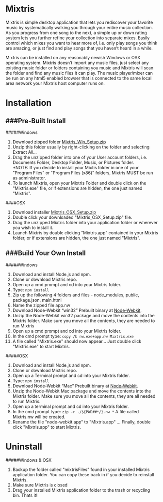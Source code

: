 Mixtris
=======

Mixtris is simple desktop application that lets you rediscover your favorite music by systematically walking you through your entire music collection.  As you progress from one song to the next, a simple up or down rating system lets you further refine your collection into separate mixes.  Easily control which mixes you want to hear more of, i.e. only play songs you think are amazing, or just find and play songs that you haven’t heard in a while.  

Mixtris can be installed on any reasonably newish Windows or OSX operating system.  Mixtris doesn’t import any music files, just select any existing music folder or folders containing you music and Mixtris will scan the folder and find any music files it can play.  The music player/mixer can be run on any html5 enabled browser that is connected to the same local area network your Mixtris host computer runs on.   

Installation
=======

###Pre-Built Install
------

#####Windows
 1. Download zipped folder [Mixtris_Win_Setup.zip](https://s3.amazonaws.com/mixtris_release/Mixtris_Win_Setup.zip)
 2. Unzip this folder usually by right-clicking on the folder and selecting Extract All...
 3. Drag the unzipped folder into one of your User account folders, i.e. Documents Folder, Desktop Folder, Music, or Pictures folder.  
*NOTE: If you decide to install your Mixtis folder in one of your "Program Files" or "Program Files (x86)" folders, Mixtris MUST be run as administrator.
 4. To launch Mixtris, open your Mixtris Folder and double click on the "Mixtris.exe" file, or if extensions are hidden, the one just named "Mixtris".

####OSX

 1. Download installer [Mixtris_OSX_Setup.zip](https://s3.amazonaws.com/mixtris_release/Mixtris_OSX_Setup.zip)
 2. Double click your downloaded "Mixtris_OSX_Setup.zip" file. 
 3. Drag the unzipped Mixtris folder into your application folder or wherever you wish to install it.
 4. Launch Mixtris by double clicking "Mixtris.app" contained in your Mixtris folder, or if extensions are hidden, the one just named "Mixtris".

###Build Your Own Install
------

#####Windows

 1. Download and install Node.js and npm.
 2. Clone or download Mixtris repo.
 3. Open up a cmd prompt and cd into your Mixtris folder.
 4. Type:
    `npm install`
 5. Zip up the following 4 folders and files - node_modules, public, package.json, main.html
 6. Name the zipped file app.nw
 7. Download Node-Webkit “win32” Prebuilt binary at [Node-Webkit](https://github.com/rogerwang/node-webkit).
 8. Unzip the Node-Webkit win32 package and move the contents into the Mixtris folder.  Make sure you move all the contents, they are needed to run Mixtris
 8. Open up a cmd prompt and cd into your Mixtris folder.
 9. In the cmd prompt type: `copy /b nw.exe+app.nw Mixtris.exe`
 10. A file called "Mixtris.exe" should now appear…  Just double click "Mixtris.exe" to start Mixtris.

#####OSX

 1. Download and install Node.js and npm.
 2. Clone or download Mixtris repo.
 3. Open up a Terminal prompt and cd into your Mixtris folder.
 4. Type: `npm install`
 5. Download Node-Webkit “Mac” Prebuilt binary at [Node-Webkit](https://github.com/rogerwang/node-webkit).
 6. Unzip the Node-Webkit Mac package and move the contents into the Mixtris folder.  Make sure you move all the contents, they are all needed to run Mixtris.
 7. Open up a terminal prompt and cd into your Mixtris folder.
 8. In the cmd prompt type: `zip -r ./${PWD##*/}.nw *`  A file called Mixtris.nw will be created.
 9. Rename the file "node-webkit.app" to "Mixtris.app" … Finally, double click "Mixtris.app" to start Mixtris.


Uninstall
=======
#####Windows & OSX
 1. Backup the folder called "mixtrisFiles" found in your installed Mixtris application folder.  You can copy these back in if you decide to reinstall Mixtris.  
 2. Make sure Mixtris is closed
 3. Drag your installed Mixtris application folder to the trash or recycling bin.  Thats it!

